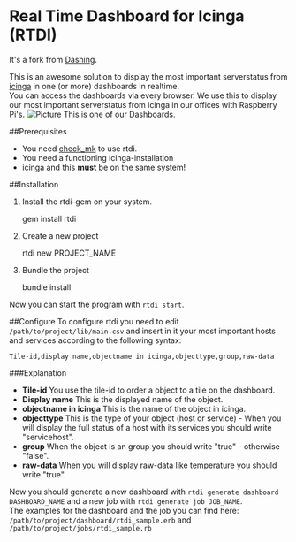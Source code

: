 # Real Time Dashboard for Icinga (RTDI)

It's a fork from [Dashing](http://github.com/Shopify/dashing).  

This is an awesome solution to display the most important serverstatus from [icinga](http://icinga.org) in one (or more) dashboards in realtime.  
You can access the dashboards via every browser.
We use this to display our most important serverstatus from icinga in our offices with Raspberry Pi's.
![Picture](http://blog.kroegerj.de/content/images/2014/11/Dashing.png)
This is one of our Dashboards.

##Prerequisites
- You need [check_mk](http://mathias-kettner.de/checkmk_livestatus.html) to use rtdi.
- You need a functioning icinga-installation
- icinga and this **must** be on the same system!

##Installation
1. Install the rtdi-gem on your system.  


    gem install rtdi

2. Create a new project


    rtdi new PROJECT_NAME

3. Bundle the project


    bundle install

Now you can start the program with `rtdi start`.

##Configure
To configure rtdi you need to edit `/path/to/project/lib/main.csv` and insert in it your most important hosts and services according to the following syntax:

    Tile-id,display name,objectname in icinga,objecttype,group,raw-data

###Explanation
- **Tile-id** You use the tile-id to order a object to a tile on the dashboard.  
- **Display name** This is the displayed name of the object.  
- **objectname in icinga** This is the name of the object in icinga.  
- **objecttype** This is the type of your object (host or service) - When you will display the full status of a host with its services you should write "servicehost".  
- **group** When the object is an group you should write "true" - otherwise "false".  
- **raw-data** When you will display raw-data like temperature you should write "true".  

Now you should generate a new dashboard with `rtdi generate dashboard DASHBOARD_NAME` and a new job with `rtdi generate job JOB_NAME`.  
The examples for the dashboard and the job you can find here: `/path/to/project/dashboard/rtdi_sample.erb` and `/path/to/project/jobs/rtdi_sample.rb`
